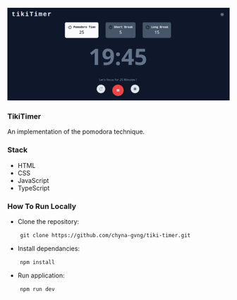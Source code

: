 ![tikiTimer](img/tikitimer.png)

### TikiTimer
An implementation of the pomodora technique.

### Stack
- HTML
- CSS
- JavaScript
- TypeScript

### How To Run Locally
- Clone the repository:
```
    git clone https://github.com/chyna-gvng/tiki-timer.git
```
- Install dependancies:
```
    npm install
```
-   Run application:
```
    npm run dev
```